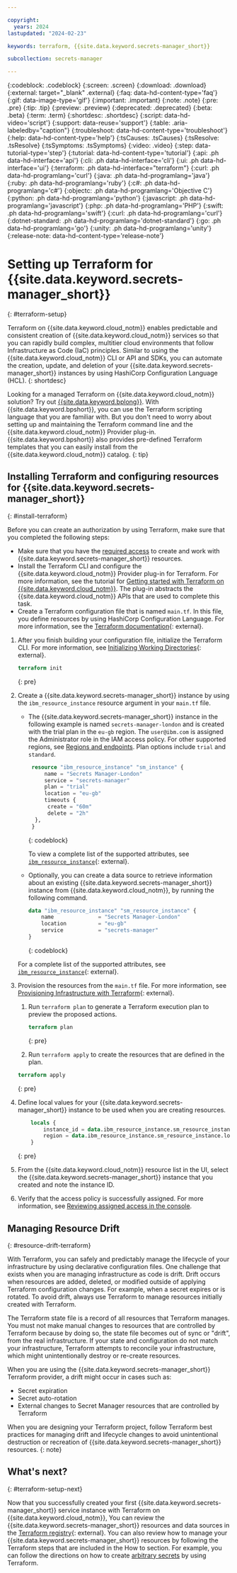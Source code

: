 ```yaml
---

copyright:
  years: 2024
lastupdated: "2024-02-23"

keywords: terraform, {{site.data.keyword.secrets-manager_short}}

subcollection: secrets-manager

---
```


{:codeblock: .codeblock}
{:screen: .screen}
{:download: .download}
{:external: target="_blank" .external}
{:faq: data-hd-content-type='faq'}
{:gif: data-image-type='gif'}
{:important: .important}
{:note: .note}
{:pre: .pre}
{:tip: .tip}
{:preview: .preview}
{:deprecated: .deprecated}
{:beta: .beta}
{:term: .term}
{:shortdesc: .shortdesc}
{:script: data-hd-video='script'}
{:support: data-reuse='support'}
{:table: .aria-labeledby="caption"}
{:troubleshoot: data-hd-content-type='troubleshoot'}
{:help: data-hd-content-type='help'}
{:tsCauses: .tsCauses}
{:tsResolve: .tsResolve}
{:tsSymptoms: .tsSymptoms}
{:video: .video}
{:step: data-tutorial-type='step'}
{:tutorial: data-hd-content-type='tutorial'}
{:api: .ph data-hd-interface='api'}
{:cli: .ph data-hd-interface='cli'}
{:ui: .ph data-hd-interface='ui'}
{:terraform: .ph data-hd-interface="terraform"}
{:curl: .ph data-hd-programlang='curl'}
{:java: .ph data-hd-programlang='java'}
{:ruby: .ph data-hd-programlang='ruby'}
{:c#: .ph data-hd-programlang='c#'}
{:objectc: .ph data-hd-programlang='Objective C'}
{:python: .ph data-hd-programlang='python'}
{:javascript: .ph data-hd-programlang='javascript'}
{:php: .ph data-hd-programlang='PHP'}
{:swift: .ph data-hd-programlang='swift'}
{:curl: .ph data-hd-programlang='curl'}
{:dotnet-standard: .ph data-hd-programlang='dotnet-standard'}
{:go: .ph data-hd-programlang='go'}
{:unity: .ph data-hd-programlang='unity'}
{:release-note: data-hd-content-type='release-note'}


# Setting up Terraform for {{site.data.keyword.secrets-manager_short}}
{: #terraform-setup}

Terraform on {{site.data.keyword.cloud_notm}} enables predictable and consistent creation of {{site.data.keyword.cloud_notm}} services so that you can rapidly build complex, multitier cloud environments that follow Infrastructure as Code (IaC) principles. Similar to using the {{site.data.keyword.cloud_notm}} CLI or API and SDKs, you can automate the creation, update, and deletion of your {{site.data.keyword.secrets-manager_short}} instances by using HashiCorp Configuration Language (HCL).
{: shortdesc}

Looking for a managed Terraform on {{site.data.keyword.cloud_notm}} solution? Try out [{{site.data.keyword.bplong}}](/docs/schematics?topic=schematics-getting-started). With {{site.data.keyword.bpshort}}, you can use the Terraform scripting language that you are familiar with. But you don't need to worry about setting up and maintaining the Terraform command line and the {{site.data.keyword.cloud_notm}} Provider plug-in. {{site.data.keyword.bpshort}} also provides pre-defined Terraform templates that you can easily install from the {{site.data.keyword.cloud_notm}} catalog.
{: tip}

## Installing Terraform and configuring resources for {{site.data.keyword.secrets-manager_short}}
{: #install-terraform}

Before you can create an authorization by using Terraform, make sure that you completed the following steps:

* Make sure that you have the [required access](/docs/secrets-manager?topic=secrets-manager-assign-access&interface=ui) to create and work with {{site.data.keyword.secrets-manager_short}} resources.
* Install the Terraform CLI and configure the {{site.data.keyword.cloud_notm}} Provider plug-in for Terraform. For more information, see the tutorial for [Getting started with Terraform on {{site.data.keyword.cloud_notm}}](/docs/ibm-cloud-provider-for-terraform?topic=ibm-cloud-provider-for-terraform-getting-started). The plug-in abstracts the {{site.data.keyword.cloud_notm}} APIs that are used to complete this task.
* Create a Terraform configuration file that is named `main.tf`. In this file, you define resources by using HashiCorp Configuration Language. For more information, see the [Terraform documentation](https://developer.hashicorp.com/terraform/language){: external}.


1. After you finish building your configuration file, initialize the Terraform CLI. For more information, see [Initializing Working Directories](https://developer.hashicorp.com/terraform/cli/init){: external}.

   ```terraform
   terraform init
   ```
   {: pre}

2. Create a {{site.data.keyword.secrets-manager_short}} instance by using the `ibm_resource_instance` resource argument in your `main.tf` file.

   * The {{site.data.keyword.secrets-manager_short}} instance in the following example is named `secrets-manager-london` and is created with the trial plan in the `eu-gb` region. The `user@ibm.com` is assigned the Administrator role in the IAM access policy. For other supported regions, see [Regions and endpoints](/docs/secrets-manager?topic=secrets-manager-endpoints). Plan options include `trial` and `standard`. 

      ```terraform
       resource "ibm_resource_instance" "sm_instance" {
           name = "Secrets Manager-London"
           service = "secrets-manager"
           plan = "trial"
           location = "eu-gb"
           timeouts {
            create = "60m"
            delete = "2h"
        },
       }
      ```
      {: codeblock}
 
 
      To view a complete list of the supported attributes, see [`ibm_resource_instance`](https://registry.terraform.io/providers/IBM-Cloud/ibm/latest/docs/data-sources/resource_instance){: external}.

    * Optionally, you can create a data source to retrieve information about an existing {{site.data.keyword.secrets-manager_short}} instance from {{site.data.keyword.cloud_notm}}, by running the following command. 

        ```terraform
        data "ibm_resource_instance" "sm_resource_instance" {
            name              = "Secrets Manager-London"
            location          = "eu-gb"
            service           = "secrets-manager"
        }
        ```
        {: codeblock}

   For a complete list of the supported attributes, see [`ibm_resource_instance`](https://registry.terraform.io/providers/IBM-Cloud/ibm/latest/docs/data-sources/resource_instance){: external}.

3. Provision the resources from the `main.tf` file. For more information, see [Provisioning Infrastructure with Terraform](https://developer.hashicorp.com/terraform/cli/run){: external}.

   1. Run `terraform plan` to generate a Terraform execution plan to preview the proposed actions.

        ```terraform
        terraform plan
        ```
        {: pre}

   2. Run `terraform apply` to create the resources that are defined in the plan.

    ```terraform
    terraform apply
    ```
    {: pre}

4. Define local values for your {{site.data.keyword.secrets-manager_short}} instance to be used when you are creating resources.

    ```terraform
        locals {
            instance_id = data.ibm_resource_instance.sm_resource_instance.guid
            region = data.ibm_resource_instance.sm_resource_instance.location
        }
    ```
   {: pre}

5. From the {{site.data.keyword.cloud_notm}} resource list in the UI, select the {{site.data.keyword.secrets-manager_short}} instance that you created and note the instance ID.
6. Verify that the access policy is successfully assigned. For more information, see [Reviewing assigned access in the console](/docs/account?topic=account-assign-access-resources&interface=ui#review-your-access-console).

## Managing Resource Drift
{: #resource-drift-terraform}
 
With Terraform, you can safely and predictably manage the lifecycle of your infrastructure by using declarative configuration files. One challenge that exists when you are managing infrastructure as code is drift. Drift occurs when resources are added, deleted, or modified outside of applying Terraform configuration changes. For example, when a secret expires or is rotated. To avoid drift, always use Terraform to manage resources initially created with Terraform.

The Terraform state file is a record of all resources that Terraform manages. You must not make manual changes to resources that are controlled by Terraform because by doing so, the state file becomes out of sync or "drift", from the real infrastructure. If your state and configuration do not match your infrastructure, Terraform attempts to reconcile your infrastructure, which might unintentionally destroy or re-create resources.

When you are using the {{site.data.keyword.secrets-manager_short}} Terraform provider, a drift might occur in cases such as:

- Secret expiration
- Secret auto-rotation
- External changes to Secret Manager resources that are controlled by Terraform

When you are designing your Terraform project, follow Terraform best practices for managing drift and lifecycle changes to avoid unintentional destruction or recreation of {{site.data.keyword.secrets-manager_short}} resources.
{: note}


## What's next?
{: #terraform-setup-next}

Now that you successfully created your first {{site.data.keyword.secrets-manager_short}} service instance with Terraform on {{site.data.keyword.cloud_notm}}, You can review the {{site.data.keyword.secrets-manager_short}} resources and data sources in the [Terraform registry](https://registry.terraform.io/providers/IBM-Cloud/ibm/latest/docs/data-sources/secrets_manager_secret){: external}. You can also review how to manage your {{site.data.keyword.secrets-manager_short}} resources by following the Terraform steps that are included in the How to section. For example, you can follow the directions on how to create [arbitrary secrets](/docs/secrets-manager?topic=secrets-manager-arbitrary-secrets) by using Terraform.


